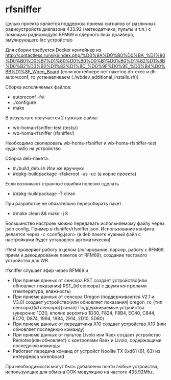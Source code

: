 # rfsniffer
Целью проекта является поддержка приема сигналов от различных радиоустройств диапазона 433.92 (метеодатчики, пульты и т.п.) с помощью радиомодуля RFM69 и ядерного linux драйвера, эмулирующего lirc устройство

Для сборки требуется Docker контейнер из http://contactless.ru/wiki/index.php/%D0%9A%D0%B0%D0%BA_%D1%80%D0%B0%D0%B7%D1%80%D0%B0%D0%B1%D0%B0%D1%82%D1%8B%D0%B2%D0%B0%D1%82%D1%8C_%D0%9F%D0%9E_%D0%B4%D0%BB%D1%8F_Wiren_Board
(если контейнере нет пакетов dh-exec и dh-autoreconf, то устанавливаем (./wbdev_additional_installs.sh)) 

Сборка исполняемых файлов:
- autoreconf -fvi  
- ./configure 
- make

В результате получается 2 нужных файла:
- wb-homa-rfsniffer-test (tests/)
- wb-homa-rfsniffer (rfsniffer/)

Необходимо скопировать wb-homa-rfsniffer и wb-homa-rfsniffer-test куда-либо на устройство

Сборка deb-пакета:
- #./build_deb.sh
Или же вручную:
- #dpkg-buildpackage -rfakeroot -us -uc (в корне проекта)

Если возникают странные ошибки полезно сделать
- #dpkg-buildpackage -T clean

При разработке не обязательно пересобирать пакет
- #make clean && make -j 8


Большинство настроек можно передавать испольняемому файлу через json config. Пример в rfsniffer/rfsniffer.json. Использование конфига делается через -c <config.json>
(в deb пакете нужный файл с настройками будет установлен автоматически)

rftest проверяет работу в целом (логирование, парсер, работу с RFM69, прием и декодирование пакетов от RFM69), создание тестового устройства для WB.

rfsniffer слушает эфир через RFM69 и 
- При приеме данных от сенсора RST создает устройство(или обновляет показания) RST_{id сенсора} с двумя контролами (температура, влажность)
- При приеме данных от сенсора Oregon (поддерживаются V2.1 и V3.0) создает устройство(или обновляет показания) oregon_rx_{тип сенсора}_{id сенсора}_{канал} 
    Поддерживаемые устройства (уверенно 1D20, вполне вероятно 1D30, F824, F8B4, EC40, C844, EC70, D874, 1994, 1984, 2914, 2D10, 5D60)
- При приеме данных от передатчика X10 создает устройство X10 (или обновляет последнюю команду)
- При приеме данных от пультов Livolo или Raex создает устройство Remotes(или обновляет) с контролами Raex и Livolo, содержащими последнюю команды
- Работает передача команд от устройст Noolite TX 0xd61 (61, 63) из интерфейса wirenboard

При необходимости могут быть добавлены почти любые устройства, использующие для обмена OOK модуляцию на частоте 433.92Mhz. 
